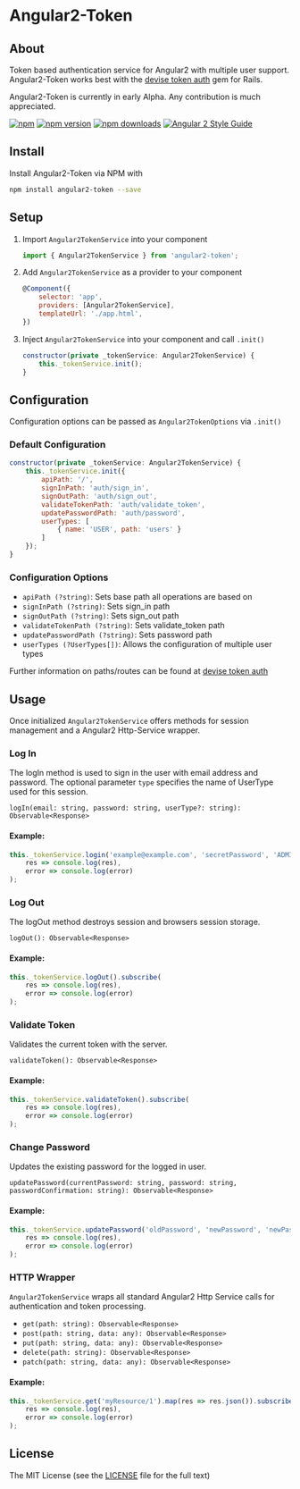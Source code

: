 # Angular2-Token

## About
Token based authentication service for Angular2 with multiple user support. Angular2-Token works best with the
[devise token auth](https://github.com/lynndylanhurley/devise_token_auth) gem for Rails.

Angular2-Token is currently in early Alpha. Any contribution is much appreciated.

[![npm](https://img.shields.io/npm/l/express.svg?maxAge=2592000)]([![npm](https://img.shields.io/npm/v/npm.svg?maxAge=2592000)]([![npm](https://img.shields.io/npm/l/express.svg?maxAge=2592000)](https://www.npmjs.com/package/angular2-token)))
[![npm version](https://badge.fury.io/js/angular2-token.svg)](https://badge.fury.io/js/angular2-token)
[![npm downloads](https://img.shields.io/npm/dm/angular2-token.svg)](https://npmjs.org/angular2-token)
[![Angular 2 Style Guide](https://mgechev.github.io/angular2-style-guide/images/badge.svg)](https://angular.io/styleguide)

## Install
Install Angular2-Token via NPM with
```bash
npm install angular2-token --save
```

## Setup
1. Import `Angular2TokenService` into your component
    ```javascript
    import { Angular2TokenService } from 'angular2-token';

    ```
2. Add `Angular2TokenService` as a provider to your component
    ```javascript
    @Component({
        selector: 'app',
        providers: [Angular2TokenService],
        templateUrl: './app.html',
    })
    ```

3. Inject `Angular2TokenService` into your component and call `.init()`
    ```javascript
    constructor(private _tokenService: Angular2TokenService) {
        this._tokenService.init();
    }
    ```

## Configuration
Configuration options can be passed as `Angular2TokenOptions` via `.init()`

### Default Configuration
```javascript
constructor(private _tokenService: Angular2TokenService) {
    this._tokenService.init({
        apiPath: '/',
        signInPath: 'auth/sign_in',
        signOutPath: 'auth/sign_out',
        validateTokenPath: 'auth/validate_token',
        updatePasswordPath: 'auth/password',
        userTypes: [
            { name: 'USER', path: 'users' }
        ]
    });
}
```

### Configuration Options
- `apiPath (?string)`: Sets base path all operations are based on
- `signInPath (?string)`: Sets sign_in path
- `signOutPath (?string)`: Sets sign_out path
- `validateTokenPath (?string)`: Sets validate_token path
- `updatePasswordPath (?string)`: Sets password path
- `userTypes (?UserTypes[])`: Allows the configuration of multiple user types

Further information on paths/routes can be found at
[devise token auth](https://github.com/lynndylanhurley/devise_token_auth#usage-tldr)

## Usage
Once initialized `Angular2TokenService` offers methods for session management and a Angular2 Http-Service wrapper.

### Log In
The logIn method is used to sign in the user with email address and password.
The optional parameter `type` specifies the name of UserType used for this session.

`logIn(email: string, password: string, userType?: string): Observable<Response>`

#### Example:
```javascript
this._tokenService.login('example@example.com', 'secretPassword', 'ADMIN').subscribe(
    res => console.log(res),
    error => console.log(error)
);
```

### Log Out
The logOut method destroys session and browsers session storage.

`logOut(): Observable<Response>`

#### Example:
```javascript
this._tokenService.logOut().subscribe(
    res => console.log(res),
    error => console.log(error)
);
```

### Validate Token
Validates the current token with the server.

`validateToken(): Observable<Response>`

#### Example:
```javascript
this._tokenService.validateToken().subscribe(
    res => console.log(res),
    error => console.log(error)
);
```

### Change Password
Updates the existing password for the logged in user.

`updatePassword(currentPassword: string, password: string, passwordConfirmation: string): Observable<Response>`

#### Example:
```javascript
this._tokenService.updatePassword('oldPassword', 'newPassword', 'newPassword').subscribe(
    res => console.log(res),
    error => console.log(error)
);
```

### HTTP Wrapper
`Angular2TokenService` wraps all standard Angular2 Http Service calls for authentication and token processing.
- `get(path: string): Observable<Response>`
- `post(path: string, data: any): Observable<Response>`
- `put(path: string, data: any): Observable<Response>`
- `delete(path: string): Observable<Response>`
- `patch(path: string, data: any): Observable<Response>`

#### Example:
```javascript
this._tokenService.get('myResource/1').map(res => res.json()).subscribe(
    res => console.log(res),
    error => console.log(error)
);
```

## License
The MIT License (see the [LICENSE](https://github.com/neroniaky/angular2-token/blob/master/LICENSE) file for the full text)